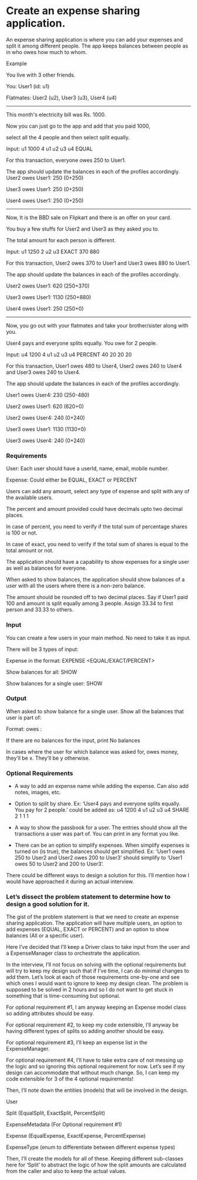 # Create an expense sharing application.

An expense sharing application is where you can add your expenses and split it among different people. The app keeps balances between people as in who owes how much to whom.

Example

You live with 3 other friends.

You: User1 (id: u1)

Flatmates: User2 (u2), User3 (u3), User4 (u4)

---

This month's electricity bill was Rs. 1000.

Now you can just go to the app and add that you paid 1000,

select all the 4 people and then select split equally.

Input: u1 1000 4 u1 u2 u3 u4 EQUAL

For this transaction, everyone owes 250 to User1.

The app should update the balances in each of the profiles accordingly. User2 owes User1: 250 (0+250)

User3 owes User1: 250 (0+250)

User4 owes User1: 250 (0+250)

---

Now, It is the BBD sale on Flipkart and there is an offer on your card.

You buy a few stuffs for User2 and User3 as they asked you to.

The total amount for each person is different.

Input: u1 1250 2 u2 u3 EXACT 370 880

For this transaction, User2 owes 370 to User1 and User3 owes 880 to User1.

The app should update the balances in each of the profiles accordingly.

User2 owes User1: 620 (250+370)

User3 owes User1: 1130 (250+880)

User4 owes User1: 250 (250+0)

---

Now, you go out with your flatmates and take your brother/sister along with you.

User4 pays and everyone splits equally. You owe for 2 people.

Input: u4 1200 4 u1 u2 u3 u4 PERCENT 40 20 20 20

For this transaction, User1 owes 480 to User4, User2 owes 240 to User4 and User3 owes 240 to User4.

The app should update the balances in each of the profiles accordingly.

User1 owes User4: 230 (250-480)

User2 owes User1: 620 (620+0)

User2 owes User4: 240 (0+240)

User3 owes User1: 1130 (1130+0)

User3 owes User4: 240 (0+240)

### Requirements

User: Each user should have a userId, name, email, mobile number.

Expense: Could either be EQUAL, EXACT or PERCENT

Users can add any amount, select any type of expense and split with any of the available users.

The percent and amount provided could have decimals upto two decimal places.

In case of percent, you need to verify if the total sum of percentage shares is 100 or not.

In case of exact, you need to verify if the total sum of shares is equal to the total amount or not.

The application should have a capability to show expenses for a single user as well as balances for everyone.

When asked to show balances, the application should show balances of a user with all the users where there is a non-zero balance.

The amount should be rounded off to two decimal places. Say if User1 paid 100 and amount is split equally among 3 people. Assign 33.34 to first person and 33.33 to others.

### Input

You can create a few users in your main method. No need to take it as input.

There will be 3 types of input:

Expense in the format: EXPENSE <user-id-of-person-who-paid> <no-of-users> <space-separated-list-of-users> <EQUAL/EXACT/PERCENT> <space-separated-values-in-case-of-non-equal>

Show balances for all: SHOW

Show balances for a single user: SHOW <user-id>

### Output

When asked to show balance for a single user. Show all the balances that user is part of:

Format: <user-id-of-x> owes <user-id-of-y>: <amount>

If there are no balances for the input, print No balances

In cases where the user for which balance was asked for, owes money, they’ll be x. They’ll be y otherwise.

### Optional Requirements

- A way to add an expense name while adding the expense. Can also add notes, images, etc.

- Option to split by share. Ex: ‘User4 pays and everyone splits equally. You pay for 2 people.’ could be added as: u4 1200 4 u1 u2 u3 u4 SHARE 2 1 1 1

- A way to show the passbook for a user. The entries should show all the transactions a user was part of. You can print in any format you like.

- There can be an option to simplify expenses. When simplify expenses is turned on (is true), the balances should get simplified. Ex: ‘User1 owes 250 to User2 and User2 owes 200 to User3’ should simplify to ‘User1 owes 50 to User2 and 200 to User3’.

There could be different ways to design a solution for this. I’ll mention how I would have approached it during an actual interview.

### Let’s dissect the problem statement to determine how to design a good solution for it.

The gist of the problem statement is that we need to create an expense sharing application. The application will have multiple users, an option to add expenses (EQUAL, EXACT or PERCENT) and an option to show balances (All or a specific user).

Here I’ve decided that I’ll keep a Driver class to take input from the user and a ExpenseManager class to orchestrate the application.

In the interview, I’ll not focus on solving with the optional requirements but will try to keep my design such that if I’ve time, I can do minimal changes to add them. Let’s look at each of those requirements one-by-one and see which ones I would want to ignore to keep my design clean. The problem is supposed to be solved in 2 hours and so I do not want to get stuck in something that is time-consuming but optional.

For optional requirement #1, I am anyway keeping an Expense model class so adding attributes should be easy.

For optional requirement #2, to keep my code extensible, I’ll anyway be having different types of splits so adding another should be easy.

For optional requirement #3, I’ll keep an expense list in the ExpenseManager.

For optional requirement #4, I’ll have to take extra care of not messing up the logic and so ignoring this optional requirement for now. Let’s see if my design can accommodate that without much change.
So, I can keep my code extensible for 3 of the 4 optional requirements!


Then, I’ll note down the entities (models) that will be involved in the design.

User

Split (EqualSplit, ExactSplit, PercentSplit)

ExpenseMetadata (For Optional requirement #1)

Expense (EqualExpense, ExactExpense, PercentExpense)

ExpenseType (enum to differentiate between different expense types)

Then, I’ll create the models for all of these. Keeping different sub-classes here for ‘Split’ to abstract the logic of how the split amounts are calculated from the caller and also to keep the actual values.
